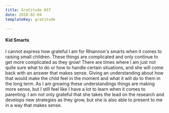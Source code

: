 ```yaml
---
title: Gratitude 037
date: 2018-02-04
templateKey: gratitude

---
```


#### Kid Smarts

I cannot express how grateful I am for Rhiannon's smarts when it comes to raising small children.  These things are complicated and only continue to get more complicated as they grow!  There are times where I am just not quite sure what to do or how to handle certain situations, and she will come back with an answer that makes sense.  Giving an understanding about how that would make the child feel in the moment and what it will do to them in the long term.  As I am growing these understandings things are making more sense, but I still feel like I have a lot to learn when it comes to parenting.  I am not only grateful that she takes the lead on the research and develops new strategies as they grow, but she is also able to present to me in a way that makes sense.
